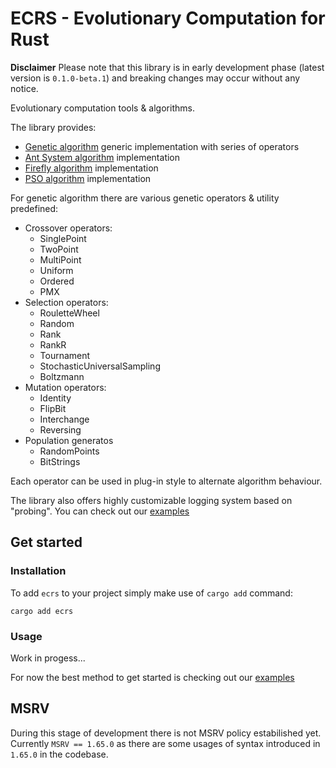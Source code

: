 # ECRS - Evolutionary Computation for Rust

**Disclaimer** Please note that this library is in early development phase (latest version is `0.1.0-beta.1`) and breaking changes may occur without any notice.

Evolutionary computation tools & algorithms.

The library provides:

* [Genetic algorithm](src/ga.rs) generic implementation with series of operators
* [Ant System algorithm](src/aco.rs) implementation
* [Firefly algorithm](src/ff.rs) implementation
* [PSO algorithm](src/pso.rs) implementation

For genetic algorithm there are various genetic operators & utility predefined:

* Crossover operators:
	* SinglePoint
	* TwoPoint
	* MultiPoint
	* Uniform
	* Ordered
	* PMX
* Selection operators:
	* RouletteWheel
	* Random
	* Rank
	* RankR
	* Tournament
	* StochasticUniversalSampling
	* Boltzmann
* Mutation operators:
	* Identity
	* FlipBit
	* Interchange
	* Reversing
* Population generatos
	* RandomPoints
	* BitStrings

Each operator can be used in plug-in style to alternate algorithm behaviour.

The library also offers highly customizable logging system based on "probing". You can check out our [examples](examples/)

## Get started

### Installation

To add `ecrs` to your project simply make use of `cargo add` command:

```
cargo add ecrs
```

### Usage

Work in progess...

For now the best method to get started is checking out our [examples](examples/)

## MSRV

During this stage of development there is not MSRV policy estabilished yet. Currently `MSRV == 1.65.0` as there are some usages of syntax introduced in `1.65.0` in the codebase.
